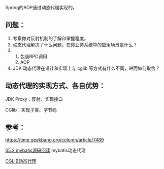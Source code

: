 Spring的AOP通过动态代理实现的。



## 问题：

1. 考察你对反射机制的了解和掌握程度。
2. 动态代理解决了什么问题，在你业务系统中的应用场景是什么？
3. 1. 包装RPC调用
   2. AOP
4. JDK 动态代理在设计和实现上与 cglib 等方式有什么不同，进而如何取舍？

## 动态代理的实现方式、各自优势：

JDK Proxy：反射、实现接口

CGlib：实现子类、字节码


## 参考：

https://time.geekbang.org/column/article/7489

[05.2 mybatis源码阅读](evernote:///view/7378256/s36/9eb1b321-8c11-4ee9-8550-4cab35ad7eee/9eb1b321-8c11-4ee9-8550-4cab35ad7eee/) mybatis动态代理

[CGLIB动态代理](evernote:///view/7378256/s36/7328c9b5-cf7b-4760-8b8b-286accbec572/7328c9b5-cf7b-4760-8b8b-286accbec572/)


